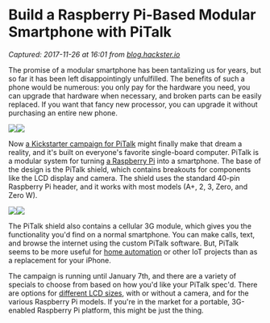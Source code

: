 # Build a Raspberry Pi-Based Modular Smartphone with PiTalk

_Captured: 2017-11-26 at 16:01 from [blog.hackster.io](https://blog.hackster.io/build-a-raspberry-pi-based-modular-smartphone-with-pitalk-47f8f8a12c32)_

The promise of a modular smartphone has been tantalizing us for years, but so far it has been left disappointingly unfulfilled. The benefits of such a phone would be numerous: you only pay for the hardware you need, you can upgrade that hardware when necessary, and broken parts can be easily replaced. If you want that fancy new processor, you can upgrade it without purchasing an entire new phone.

![](https://cdn-images-1.medium.com/freeze/max/60/1*G5szYH-Ws71smP3G2T5pZw.jpeg?q=20)![](https://cdn-images-1.medium.com/max/1600/1*G5szYH-Ws71smP3G2T5pZw.jpeg)

Now [a Kickstarter campaign for PiTalk](https://www.kickstarter.com/projects/127134527/first-iot-enabled-and-modular-phone-for-raspberry) might finally make that dream a reality, and it's built on everyone's favorite single-board computer. PiTalk is a modular system for turning [a Raspberry Pi](https://www.hackster.io/raspberry-pi) into a smartphone. The base of the design is the PiTalk shield, which contains breakouts for components like the LCD display and camera. The shield uses the standard 40-pin Raspberry Pi header, and it works with most models (A+, 2, 3, Zero, and Zero W).

![](https://cdn-images-1.medium.com/freeze/max/60/1*bcsGKkwMsaQ-S9sCiaSbfA.png?q=20)![](https://cdn-images-1.medium.com/max/1600/1*bcsGKkwMsaQ-S9sCiaSbfA.png)

The PiTalk shield also contains a cellular 3G module, which gives you the functionality you'd find on a normal smartphone. You can make calls, text, and browse the internet using the custom PiTalk software. But, PiTalk seems to be more useful for [home automation](https://www.hackster.io/home-automation) or other IoT projects than as a replacement for your iPhone.

The campaign is running until January 7th, and there are a variety of specials to choose from based on how you'd like your PiTalk spec'd. There are options for [different LCD sizes](https://www.hackster.io/displays), with or without a camera, and for the various Raspberry Pi models. If you're in the market for a portable, 3G-enabled Raspberry Pi platform, this might be just the thing.
